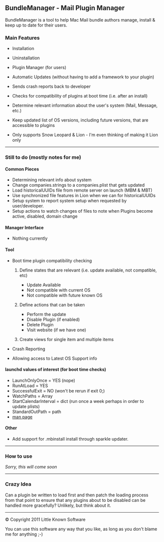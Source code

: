 ## BundleManager - Mail Plugin Manager

BundleManager is a tool to help Mac Mail bundle authors manage, install & keep up to date for their users.

### Main Features

* Installation
* Uninstallation
* Plugin Manager (for users)
* Automatic Updates (without having to add a framework to your plugin)
* Sends crash reports back to developer
* Checks for compatibility of plugins at boot time (i.e. after an install)
* Determine relevant information about the user's system (Mail, Message, etc.)
* Keep updated list of OS versions, including future versions, that are accessible to plugins

* Only supports Snow Leopard & Lion - I'm even thinking of making it Lion only

---

### Still to do (mostly notes for me)

#### Common Pieces

* Determining relevant info about system
* Change companies.strings to a companies.plist that gets updated
* Load historicalUUIDs file from remote server on launch (MBM & MBT)
* Use synchronized file features in Lion when we can for historicalUUIDs
* Setup system to report system setup when requested by user/developer.
* Setup actions to watch changes of files to note when Plugins become active, disabled, domain change

#### Manager Interface

* Nothing currently

#### Tool

* Boot time plugin compatibility checking

	1. Define states that are relevant (i.e. update available, not compatible, etc)
		* Update Available
		* Not compatible with current OS
		* Not compatible with future known OS

	2. Define actions that can be taken
		* Perform the update
		* Disable Plugin (if enabled)
		* Delete Plugin
		* Visit website (if we have one)
		
	3. Create views for single item and multiple items

* Crash Reporting
* Allowing access to Latest OS Support info

#### launchd values of interest (for boot time checks)

* LaunchOnlyOnce = YES (nope)
* RunAtLoad = YES
* SuccessfulExit = NO (won't be rerun if exit 0;)
* WatchPaths = Array
* StartCalendarInterval = dict (run once a week perhaps in order to update plists)
* StandardOutPath = path
* [man page][launchd]

#### Other

* Add support for .mbinstall install through sparkle updater.

---

### How to use

_Sorry, this will come soon_

---

### Crazy Idea

Can a plugin be written to load first and then patch the loading process from that point to ensure that
any plugins about to be disabled can be handled more gracefully? Unlikely, but think about it.

---

© Copyright 2011 Little Known Software

You can use this software any way that you like, as long as you don't blame me for anything ;-)

[launchd]: http://developer.apple.com/library/mac/#documentation/Darwin/Reference/ManPages/man5/launchd.plist.5.html#//apple_ref/doc/man/5/launchd.plist
